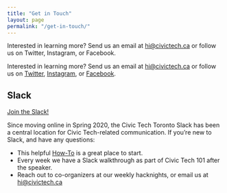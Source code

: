 ```yaml
---
title: "Get in Touch"
layout: page
permalink: "/get-in-touch/"
---
```


Interested in learning more? Send us an email at hi@civictech.ca or follow us on Twitter, Instagram, or Facebook.

Interested in learning more? Send us an email at [hi@civictech.ca](mailto:hi@civictech.ca) or follow us on [Twitter](https://twitter.com/CivicTechTO), [Instagram](https://www.instagram.com/civictechto/?hl=en), or [Facebook](https://www.facebook.com/CivicTechTO/).

## Slack

[Join the Slack!](http://link.civictech.ca/slack)

Since moving online in Spring 2020, the Civic Tech Toronto Slack has been a central location for Civic Tech-related communication. If you’re new to Slack, and have any questions:

- This helpful [How-To](https://www.google.com/url?q=https://slack.com/intl/en-ca/resources/using-slack/how-to-use-slack&sa=D&ust=1606339707247000&usg=AOvVaw0fDep63jVIk6kjyRxQQEr3) is a great place to start.
- Every week we have a Slack walkthrough as part of Civic Tech 101 after the speaker.
- Reach out to co-organizers at our weekly hacknights, or email us at [hi@civictech.ca](mailto:hi@civictech.ca)
